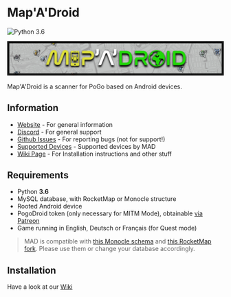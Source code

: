 # Map'A'Droid

![Python 3.6](https://img.shields.io/badge/python-3.6-blue.svg)

![MAD-Banner](static/banner_small_web.png)

Map'A'Droid is a scanner for PoGo based on Android devices.

## Information

* [Website](https://www.maddev.de/) - For general information
* [Discord](https://discord.gg/7TT58jU) - For general support
* [Github Issues](https://github.com/Map-A-Droid/MAD/issues) - For reporting bugs (not for support!)
* [Supported Devices](https://github.com/Map-A-Droid/MAD-device-list) - Supported devices by MAD
* [Wiki Page](https://mad-docs.readthedocs.io/en/latest/) - For Installation instructions and other stuff

## Requirements

* Python **3.6**
* MySQL database, with RocketMap or Monocle structure
* Rooted Android device
* PogoDroid token (only necessary for MITM Mode), obtainable [via Patreon](https://www.patreon.com/user?u=14159560)
* Game running in English, Deutsch or Français (for Quest mode)

>MAD is compatible with [this Monocle schema](https://raw.githubusercontent.com/whitewillem/PMSF/master/sql/cleandb.sql) and [this RocketMap fork](https://github.com/cecpk/OSM-Rocketmap). Please use them or change your database accordingly.

## Installation

Have a look at our [Wiki](https://mad-docs.readthedocs.io/en/latest/)
